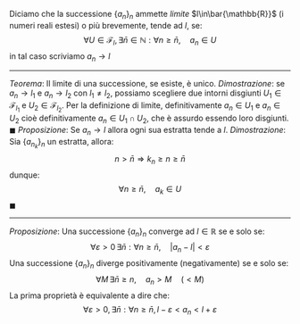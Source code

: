 Diciamo che la successione $\{a_n\}_n$ ammette *limite* $l\in\bar{\mathbb{R}}$ (i numeri reali estesi) o più brevemente, tende ad $l$, se:
$$\forall U\in\mathcal{F}_l,\,\exists\bar{n}\in\mathbb{N}:\forall n\geq\bar{n},\quad a_n\in U$$
in tal caso scriviamo $a_n\to l$

---
*Teorema*:
Il limite di una successione, se esiste, è unico.
*Dimostrazione*:
se $a_n\to l_1$ e $a_n\to l_2$ con $l_1\neq l_2$, possiamo scegliere due intorni disgiunti $U_1\in\mathcal{F}_{l_1}$ e $U_2\in\mathcal{F}_{l_2}$. Per la definizione di limite, definitivamente $a_n\in U_1$ e $a_n\in U_2$ cioè definitivamente $a_n\in U_1\cap U_2$, che è assurdo essendo loro disgiunti. $\blacksquare$
*Proposizione*:
Se $a_n\to l$ allora ogni sua estratta tende a $l$.
*Dimostrazione*:
Sia $\{a_{n_k}\}_n$ un estratta, allora:
$$n>\bar{n}\Rightarrow k_n\geq n\geq \bar{n}$$
dunque:
$$\forall n\geq\bar{n},\quad a_k\in U$$
$\blacksquare$

---
*Proposizione*:
Una successione $\{a_n\}_n$ converge ad $l\in\mathbb{R}$ se e solo se: $$\forall\varepsilon>0\,\exists\bar{n}:\forall n\geq\bar{n}, \quad |a_n-l|<\varepsilon$$
Una successione $\{a_n\}_n$ diverge positivamente (negativamente) se e solo se: $$\forall M\,\exists\bar{n}\geq n,\quad a_n>M\quad(<M)$$
La prima proprietà è equivalente a dire che:
$$\forall\varepsilon>0,\exists\bar{n}:\forall n\geq \bar{n}, l-\varepsilon<a_n<l+\varepsilon$$
